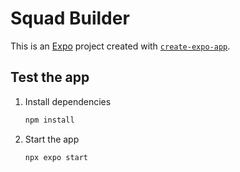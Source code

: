 # Squad Builder

This is an [Expo](https://expo.dev) project created with [`create-expo-app`](https://www.npmjs.com/package/create-expo-app).

## Test the app

1. Install dependencies

   ```bash
   npm install
   ```

2. Start the app

   ```bash
   npx expo start
   ```